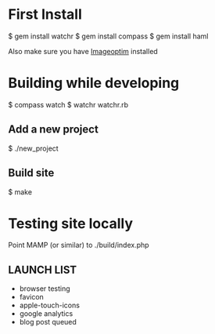 # First Install

$ gem install watchr
$ gem install compass
$ gem install haml

Also make sure you have [Imageoptim](http://imageoptim.com/) installed

# Building while developing

$ compass watch
$ watchr watchr.rb

## Add a new project

$ ./new_project

## Build site
$ make

# Testing site locally
Point MAMP (or similar) to ./build/index.php

## LAUNCH LIST

* browser testing
* favicon
* apple-touch-icons
* google analytics
* blog post queued
